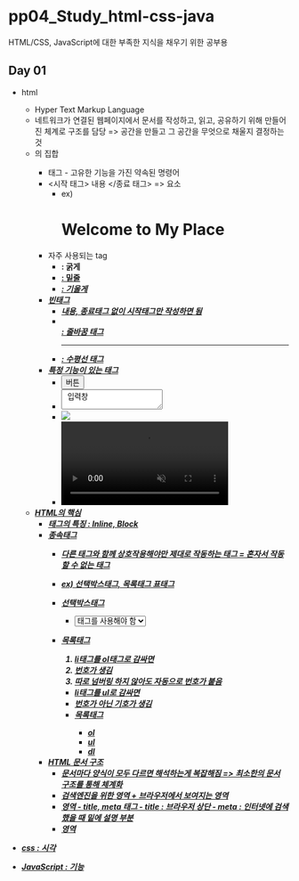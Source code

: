 # pp04_Study_html-css-java
HTML/CSS, JavaScript에 대한 부족한 지식을 채우기 위한 공부용

## Day 01
- html
    - Hyper Text Markup Language
    - 네트워크가 연결된 웹페이지에서 문서를 작성하고, 읽고, 공유하기 위해 만들어진 체계로 구조를 담당 
        => 공간을 만들고 그 공간을 무엇으로 채울지 결정하는 것
    - <tag>의 집합 
        - 태그 - 고유한 기능을 가진 약속된 명령어 
        - <시작 태그> 내용 </종료 태그> => 요소
            - ex) <h1> Welcome to My Place </h1>
        - 자주 사용되는 tag
            - <strong> : 굵게
            - <u> : 밑줄
            - <i> : 기울게
        - 빈태그
            - 내용, 종료태그 없이 시작태그만 작성하면 됨
            - <br> : 줄바꿈 태그
            - <hr> : 수평선 태그
        - 특정 기능이 있는 태그
            - <button> 버튼 </button>
            - <textarea> 입력창 </textarea>
            - <img src="image.png" />
            - <video muted = "muted" loop = "loop">
                <source src = "video.mp4">
              </video>
    - HTML의 핵심
        - 태그의 특징 : Inline, Block
        - 종속태그
            - 다른 태그와 함께 상호작용해야만 제대로 작동하는 태그 = 혼자서 작동할 수 없는 태그
            - ex) 선택박스태그, 목록태그 표태그
            - 선택박스태그 
                - <select> 
                    <option>태그를 사용해야 함 
                  </select>
            - 목록태그
                <ol>
                    <li> li태그를 ol태그로 감싸면</li>
                    <li> 번호가 생김 </li>
                    <li> 따로 넘버링 하지 않아도 자동으로 번호가 붙음 </li>
                </ol>

                <ul>
                    <li> li태그를 ul로 감싸면 </li>
                    <li> 번호가 아닌 기호가 생김 </li>
                    <li> 목록태그 </li>
                        <ul>
                            <li> ol </li>
                            <li> ul </li>
                            <li> dl </li>
                        </ul>
                </ul>
        - HTML 문서 구조
            - 문서마다 양식이 모두 다르면 해석하는게 복잡해짐 => 최소한의 문서 구조를 통해 체계화
            - 검색엔진을 위한 <head>영역 + 브라우저에서 보여지는 <body> 영역
            - <head>영역
                - title, meta 태그
                - title : 브라우저 상단
                - meta : 인터넷에 검색 했을 때 밑에 설명 부분
            - <body>영역

- css : 시각
- JavaScript : 기능